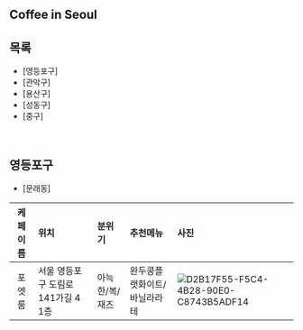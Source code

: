 ## Coffee in Seoul 

## 목록
- [영등포구]
- [관악구]
- [용산구]
- [성동구]
- [중구]


<br/>

## 영등포구
- [문래동]

| 케페이름 | 위치 | 분위기 | 추천메뉴 | 사진 |
|:------:|:------|:------|:------|:------|
| 포엣룸 | 서울 영등포구 도림로141가길 4 1층 | 아늑한/복/재즈 | 완두콩플랫화이트/바닐라라테 |![D2B17F55-F5C4-4B28-90E0-C8743B5ADF14](https://user-images.githubusercontent.com/101777355/167878351-88a20d8f-9e6c-4a35-85e1-92299e19354f.JPG)


